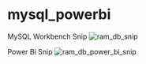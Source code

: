 # mysql_powerbi

MySQL Workbench Snip
![ram_db_snip](https://github.com/tharunkanna14/mysql_powerbi/assets/66260870/fd5aca48-9198-4693-a306-a15b5fd4d187)

Power Bi Snip
![ram_db_power_bi_snip](https://github.com/tharunkanna14/mysql_powerbi/assets/66260870/5d67fc00-3a19-4f50-945e-f4c0b018c527)
